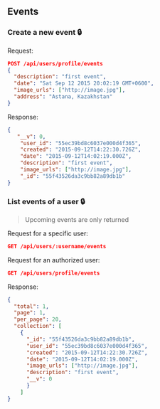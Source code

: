 ## Events

### Create a new event :lock:

Request:
```json
POST /api/users/profile/events
{
  "description": "first event",
  "date": "Sat Sep 12 2015 20:02:19 GMT+0600",
  "image_urls": ["http://image.jpg"],
  "address": "Astana, Kazakhstan"
}
```

Response:
```json
{
   "__v": 0,
    "user_id": "55ec39bd8c6037e000d4f365",
    "created": "2015-09-12T14:22:30.726Z",
    "date": "2015-09-12T14:02:19.000Z",
    "description": "first event",
    "image_urls": ["http://image.jpg"],
    "_id": "55f43526da3c9bb82a89db1b"
}
```

### List events of a user :lock:
> Upcoming events are only returned

Request for a specific user:
```json
GET /api/users/:username/events
```

Request for an authorized user:
```json
GET /api/users/profile/events
```

Response:
```json
{
  "total": 1,
  "page": 1,
  "per_page": 20,
  "collection": [
    {
      "_id": "55f43526da3c9bb82a89db1b",
      "user_id": "55ec39bd8c6037e000d4f365",
      "created": "2015-09-12T14:22:30.726Z",
      "date": "2015-09-12T14:02:19.000Z",
      "image_urls": ["http://image.jpg"],
      "description": "first event",
      "__v": 0
      }
    ]
}
```
